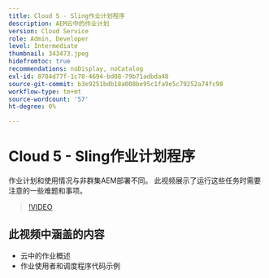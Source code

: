 ```yaml
---
title: Cloud 5 - Sling作业计划程序
description: AEM云中的作业计划
version: Cloud Service
role: Admin, Developer
level: Intermediate
thumbnail: 343473.jpeg
hidefromtoc: true
recommendations: noDisplay, noCatalog
exl-id: 8784d77f-1c70-4694-bd08-79b71adbda48
source-git-commit: b3e9251bdb18a008be95c1fa9e5c79252a74fc98
workflow-type: tm+mt
source-wordcount: '57'
ht-degree: 0%

---
```


# Cloud 5 - Sling作业计划程序

作业计划和使用情况与非群集AEM部署不同。 此视频展示了运行这些任务时需要注意的一些难题和事项。

>[!VIDEO](https://video.tv.adobe.com/v/343473?quality=12&learn=on)

## 此视频中涵盖的内容

+ 云中的作业概述
+ 作业使用者和调度程序代码示例
